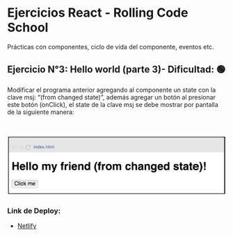 # Ejercicios React - Rolling Code School 
Prácticas con componentes, ciclo de vida del componente, eventos etc.

## Ejercicio N°3: Hello world (parte 3)- Dificultad: 🟢

Modificar el programa anterior agregando al componente un state con la clave msj:
“(from changed state)”, además agregar un botón al presionar este botón (onClick),
el state de la clave msj se debe mostrar por pantalla de la siguiente manera:

<br>

![Ejercicio 3](./public/tp3.jpg)

### Link de Deploy:
- [Netlify](https://lucasecapdevila-tpn2react76i.netlify.app/)